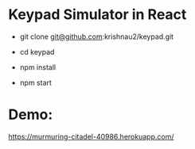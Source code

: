 # Keypad Simulator in React

* git clone git@github.com:krishnau2/keypad.git

* cd keypad

* npm install

* npm start

# Demo:
https://murmuring-citadel-40986.herokuapp.com/